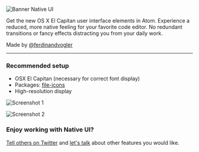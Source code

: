 ![Banner Native UI](https://cloud.githubusercontent.com/assets/8401092/10410603/c97caaf4-6f46-11e5-842d-43d67dc9c570.jpg)

Get the new OS X El Capitan user interface elements in Atom. Experience a reduced, more native feeling for your favorite code editor. No redundant transitions or fancy effects distracting you from your daily work.

Made by [@ferdinandvogler](http://www.twitter.com/ferdinandvogler)

---

### Recommended setup

- OSX El Capitan (necessary for correct font display)
- Packages: [file-icons](https://atom.io/packages/file-icons)
- High-resolution display

![Screenshot 1](https://cloud.githubusercontent.com/assets/8401092/10416161/8394ee56-700a-11e5-8115-48638645afc6.png)

![Screenshot 2](https://cloud.githubusercontent.com/assets/8401092/10410602/c97be5ce-6f46-11e5-9dbf-a065c796cb32.jpg)

### Enjoy working with Native UI?

[Tell others on Twitter](https://twitter.com/intent/tweet?text=Native%20UI,%20a%20Atom%20theme%20for%20El%20Capitan&url=http%3A%2F%2Fatom.io/themes/native-ui&via=ferdinandvogler) and [let's talk](https://twitter.com/intent/tweet?text=@ferdinandvogler) about other features you would like.
